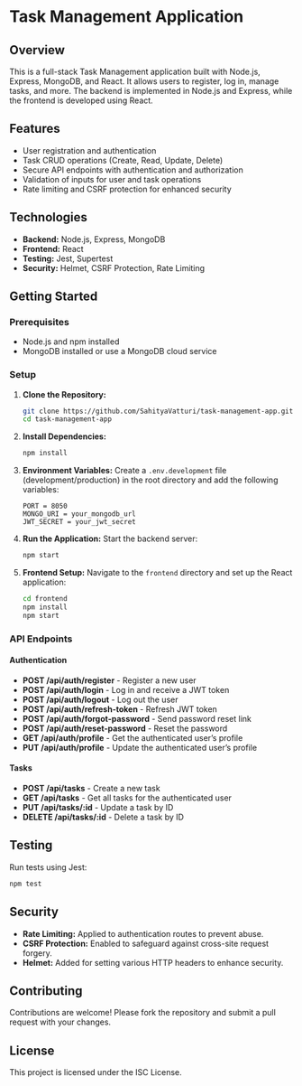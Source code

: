 # Task Management Application

## Overview

This is a full-stack Task Management application built with Node.js, Express, MongoDB, and React. It allows users to register, log in, manage tasks, and more. The backend is implemented in Node.js and Express, while the frontend is developed using React.

## Features

- User registration and authentication
- Task CRUD operations (Create, Read, Update, Delete)
- Secure API endpoints with authentication and authorization
- Validation of inputs for user and task operations
- Rate limiting and CSRF protection for enhanced security

## Technologies

- **Backend:** Node.js, Express, MongoDB
- **Frontend:** React
- **Testing:** Jest, Supertest
- **Security:** Helmet, CSRF Protection, Rate Limiting

## Getting Started

### Prerequisites

- Node.js and npm installed
- MongoDB installed or use a MongoDB cloud service

### Setup

1. **Clone the Repository:**

   ```bash
   git clone https://github.com/SahityaVatturi/task-management-app.git
   cd task-management-app
   ```

2. **Install Dependencies:**

   ```bash
   npm install
   ```

3. **Environment Variables:**
   Create a `.env.development` file (development/production) in the root directory and add the following variables:

   ```
   PORT = 8050
   MONGO_URI = your_mongodb_url
   JWT_SECRET = your_jwt_secret
   ```

4. **Run the Application:**
   Start the backend server:

   ```bash
   npm start
   ```

5. **Frontend Setup:**
   Navigate to the `frontend` directory and set up the React application:
   ```bash
   cd frontend
   npm install
   npm start
   ```

### API Endpoints

#### Authentication

- **POST /api/auth/register** - Register a new user
- **POST /api/auth/login** - Log in and receive a JWT token
- **POST /api/auth/logout** - Log out the user
- **POST /api/auth/refresh-token** - Refresh JWT token
- **POST /api/auth/forgot-password** - Send password reset link
- **POST /api/auth/reset-password** - Reset the password
- **GET /api/auth/profile** - Get the authenticated user’s profile
- **PUT /api/auth/profile** - Update the authenticated user’s profile

#### Tasks

- **POST /api/tasks** - Create a new task
- **GET /api/tasks** - Get all tasks for the authenticated user
- **PUT /api/tasks/:id** - Update a task by ID
- **DELETE /api/tasks/:id** - Delete a task by ID

## Testing

Run tests using Jest:

```bash
npm test
```

## Security

- **Rate Limiting:** Applied to authentication routes to prevent abuse.
- **CSRF Protection:** Enabled to safeguard against cross-site request forgery.
- **Helmet:** Added for setting various HTTP headers to enhance security.

## Contributing

Contributions are welcome! Please fork the repository and submit a pull request with your changes.

## License

This project is licensed under the ISC License.
